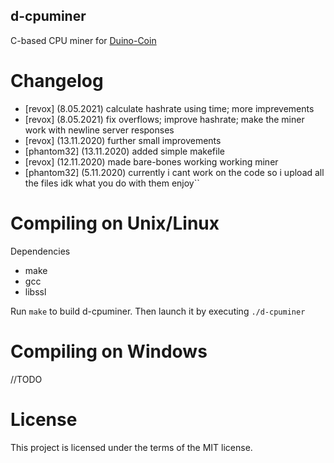 ## d-cpuminer
C-based CPU miner for [Duino-Coin](https://duinocoin.com)

# Changelog
* [revox] (8.05.2021) calculate hashrate using time; more imprevements
* [revox] (8.05.2021) fix overflows; improve hashrate; make the miner work with newline server responses
* [revox] (13.11.2020) further small improvements
* [phantom32] (13.11.2020) added simple makefile
* [revox] (12.11.2020) made bare-bones working working miner
* [phantom32] (5.11.2020) currently i cant work on the code so i upload all the files idk what you do with them enjoy``

# Compiling on Unix/Linux

Dependencies
- make
- gcc
- libssl

Run ``make`` to build d-cpuminer. Then launch it by executing `./d-cpuminer`

# Compiling on Windows

//TODO

# License

This project is licensed under the terms of the MIT license.
